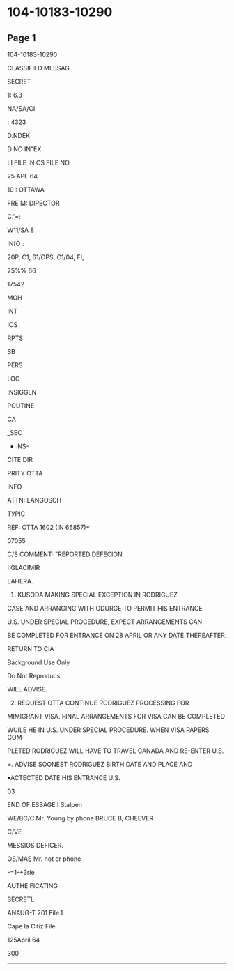 # 104-10183-10290

## Page 1

104-10183-10290

CLASSIFIED MESSAG

SECRET

1: 6.3

NA/SA/CI

: 4323

D.NDEK

D NO IN"EX

LI FILE IN CS FILE NO.

25 APE 64.

10 : OTTAWA

FRE M: DIPECTOR

С.'=:

W11/SA 8

INfO :

20P, C1, 61/OPS, C1/04, FI,

25%% 66

17542

MOH

INT

IOS

RPTS

SB

PERS

LOG

INSIGGEN

POUTINE

CA

_SEC

- NS-

CITE DIR

PRITY OTTA

INFO

ATTN: LANGOSCH

ТУРІС

REF: OTTA 1602 (IN 66857)*

07055

C/S COMMENT: "REPORTED DEFECION

I GLACIMIR

LAHERA.

1. KUSODA MAKING SPECIAL EXCEPTION IN RODRIGUEZ

CASE AND ARRANGING WITH ODURGE TO PERMIT HIS ENTRANCE

U.S. UNDER SPECIAL PROCEDURE, EXPECT ARRANGEMENTS CAN

BE COMPLETED FOR ENTRANCE ON 28 APRIL OR ANY DATE THEREAFTER.

RETURN TO CIA

Background Use Only

Do Not Reproducs

WILL ADVISE.

2. REQUEST OTTA CONTINUE RODRIGUEZ PROCESSING FOR

MIMIGRANT VISA. FINAL ARRANGEMENTS FOR VISA CAN BE COMPLETED

WUILE HE IN U.S. UNDER SPECIAL PROCEDURE. WHEN VISA PAPERS COM-

PLETED RODRIGUEZ WILL HAVE TO TRAVEL CANADA AND RE-ENTER U.S.

=. ADVISE SOONEST RODRIGUEZ BIRTH DATE AND PLACE AND

•ACTECTED DATE HIS ENTRANCE U.S.

03

END OF ESSAGE I Stalpen

WE/BC/C Mr. Young by phone BRUCE B, CHEEVER

C/VE

MESSIOS DEFICER.

OS/MAS Mr. not er phone

-=1-+3rie

AUTHE FICATING

SECRETL

ANAUG-T 201 File.1

Cape la Citiz File

125April 64

300

---

